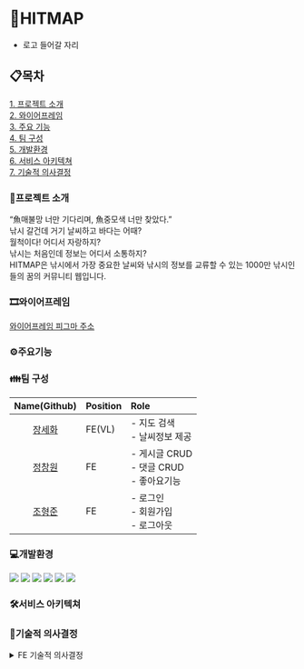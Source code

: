 # 🦈HITMAP 
- 로고 들어갈 자리

## 📋목차
[1. 프로젝트 소개](#프로젝트-소개)<br>
[2. 와이어프레임](#와이어프레임)<br>
[3. 주요 기능](#주요기능)<br>
[4. 팀 구성](#팀-구성)<br>
[5. 개발환경](#개발환경)<br>
[6. 서비스 아키텍쳐](#서비스-아키텍쳐)<br>
[7. 기술적 의사결정](#기술적-의사결정)<br>

### 📢프로젝트 소개
“魚매불망 너만 기다리며, 魚중모색 너만 찾았다.”<br>
낚시 갈건데 거기 날씨하고 바다는 어때?<br>
월척이다! 어디서 자랑하지?<br>
낚시는 처음인데 정보는 어디서 소통하지?<br>
HITMAP은 낚시에서 가장 중요한 날씨와 낚시의 정보를 교류할 수 있는 1000만 낚시인들의 꿈의 커뮤니티 웹입니다.

### 🎞와이어프레임
[와이어프레임 피그마 주소](https://www.figma.com/file/aErc5QVbie2cn4veOGPHG4/%ED%9E%88%ED%8A%B8%EB%A7%B5?node-id=87%3A933&t=x7Q80r2fdpCvSPue-0)


### ⚙주요기능


### 👪팀 구성
|Name(Github)|Position|Role|
|:---:|:---|:---|
|[장세화](https://github.com/saehwa95)|FE(VL)|- 지도 검색<br> - 날씨정보 제공<br>|
|[정창원](https://github.com/jungjang)|FE|- 게시글 CRUD<br> - 댓글 CRUD <br> - 좋아요기능|
|[조형준](https://github.com/cho98)|FE|- 로그인<br>- 회원가입<br>- 로그아웃<br>|


### 💻개발환경
<img src="https://img.shields.io/badge/React-61DAFB?style=for-the-badge&logo=React&logoColor=white"> <img src="https://img.shields.io/badge/ReduxToolkit-764ABC?style=for-the-badge&logo=Redux&logoColor=white"> <img src="https://img.shields.io/badge/Axios-5A29E4?style=for-the-badge&logo=Axios&logoColor=white"> <img src="https://img.shields.io/badge/ReactQuery-FF4154?style=for-the-badge&logo=ReactQuery&logoColor=white"> <img src="https://img.shields.io/badge/styledcomponents-DB7093?style=for-the-badge&logo=styled-components&logoColor=white"> <img src="https://img.shields.io/badge/AmazonS3-569A31?style=for-the-badge&logo=Amazon-S3&logoColor=white">

### 🛠서비스 아키텍쳐

### 📌기술적 의사결정
<details>
<summary>FE 기술적 의사결정</summary>
<div markdown="1">

  - **리덕스 툴킷**
    - 도입 이유
        - Redux—toolkit은 redux의 단점인 보일러플레이트코드와 복잡한 스토어 설정, 페키지설정을 완화시킴 
        
    - 문제 상황
        - 로그인 기능 전역상태로 Redux-toollkit, React-Query를 생각
    - 해결 방안
        - 1안)React-Query
        - 2안)Redux-toollkit
    - 의견 조율
        - Redux-toollkit을 사용하기에는 상태관리에 대한 개념이 명확하지 않아 기존 사용하던 Redux-toolkit 사용
    - 의견 결정
        - redux toolkit 사용후 추후에 react query로 리팩토링할 예정
  
  - **리액트 쿼리 도입**
    - 도입 이유
        - 너무 길고 불필요한 리덕스 툴킷의 boiler plate
        - 서버 데이터를 지역적으로 써야할 경우 이를 효율적으로 관리하고 싶었음
        - 에러 핸들링을 하고 싶을 때 필요한 작업들을 지원해줌
    - 문제 상황
        - 하나의 컴포넌트 안에서만 쓰일 데이터를 굳이 전역으로 상태를 관리해야할까,<br>
        라는 의문이 생김
        → 데이터가 필요한 부분을 지역/전역 범위를 나누어 상태를 관리하기 위해 <br>
            이를 해결할 수 있는 라이브러리를 찾아봄
    - 해결 방안
        - 1안) RTK-Query
        - 2안) Apollo
        - 3안) React-Query
    - 의견 조율
        - 1안) RTK-Query
            - 결국 리덕스의 구조를 따라야했음
            - 참고할 자료가 적어 주어진 기간 내에 숙지하고 적용시킬 수 있는가에 대한 의문
        - 2안) Apollo
            - 스키마를 정의해야하는 번거로움(자유도문제)
            - return하려는 data 가 무엇인지 사용자가 보내는 data가 무엇일지 정의하는게<br>
            익숙치 않아 시간적 부담 가능성
        - 3안) React-Query
            - key값 관리 방식 등을 스스로 결정 자유도가 있지만 <br>
            스스로 패턴을 작성하는데 고민 필요
            - 비동기 함수를 분리해서 작성하는 것이 유지보수에 편리
    - 의견 결정
        - 세 가지 대체안을 고민해본 결과 <br>
        주어진 프로젝트 기간 안에 적용시키고 진행하기 위해서는<br>
        시간적 제한을 고려해야했음
        → 🎉 자유도가 높고 바로 적용시켜 볼 수 있는 React-Query로 결정
  
  - **코드 컨벤션**
    - 도입 이유
        - 협업으로  진행되는 프로젝트이기 때문에 코드 가독성 및 일관성을 위해 코드를 규칙 안에서 작성하려는 노력이 필요하다.
    - 문제 상황
        - 개발을 공부하는 입장에서 그때 그때 작성하는 코드 방식이 바뀐다.
        - 코드 작성자에 따라 import 순서, 변수 및 함수 작성 방식이 달라 코드 일관성이 부족하다.
    - 해결 방안
        - 코드 컨벤션을 정해서 최대한 코드 일관성을 유지시켜본다.
    - 의견 조율
        - 규칙을 세세하게 정하기 보다 우선 우리 조에서 지킬 수 있는 만큼의 규칙을 정해서 코드 컨벤션을 맞춰나간다.
    - 의견 결정
        - import 및 컴포넌트 내부 로직 순서를 우리만의 규칙으로 만들어 작성한다.
  
  - **지도 API 프론트엔드 구현**
    - 도입 이유
        - 오픈 API를 활용해 좀 더 빠른 기능 구현을 진행하기 위함
    - 문제 상황
        - 키워드 검색과 일치하는 위치 정보 제공에 대한 데이터 처리 방식을 어떻게 진행하는게 좋을지 고민하고 결정해야하는 상황 발생
    - 해결 방안
        - 1안 ) 낚시 할 수 있는 장소에 대한 위치를 백엔드 DB에 저장하고, 유저가 검색하는 키워드와 일치하는 장소만 지도에 띄워준다.
        - 2안 ) 지도를 보여주기 위해서 오픈 API를 사용한다면 데이터 활용도 오픈 API에서 제공하는 응답 결과를 활용한다.
    - 의견 조율
        - 카카오 지도 API에서 제공하는 장소 검색 서비스 중 **`keywordSearch()`**  메소드를 활용하면 로컬 REST API 키워드로 장소 검색의 응답 결과를 보여준다.
    - 의견 결정
        - 카카오 지도 API를 활용해 검색 결과를 마커 표시로 제공하기로 결정
  
  - **set cookie**
    - 도입 이유
        - 사용자의 로그인/비로그인 상태에 따라서 서비스의 접근 권한을 다르게 해야했음<br>
          → 따라서 사용자의 상태에 따라 접근 권한을 나누는 ‘기준점’ 을 만들기 위해 도입
        
    - 문제 상황
        - 백엔드에서 토큰들을 다 관리
        → 서버와의 요청이 오고가는 분기에서만 토큰 기반 접근 권한에 따른 처리가 가능했음<br>
            (ex. 비로그인 상태의 클라이언트도 실제 글 작성은 못하지만<br>
                  글 작성 페이지까지는 들어가지는 문제 생김)
    - 해결 방안
        - 1안) 로그인기능이 필요한 버튼을 누르면 서버에 데이터를 전송하여 권한 판단
        - 2안) setCookie()를 통해 쿠키에 토큰을 추가적으로 저장하고 이를 활용
    - 의견 조율
        - 1안의 경우, 권한 판단을 통한 서비스 접근처리일 뿐인데 <br>
        이러한 모든 경우마다 서버와의 데이터 통신이 이루어지는게 <br>
        불필요하지 않을까 의문점 생김
    - 의견 결정
        - 백엔드에서 토큰 기반으로 사용자의 로그인/비로그인 상태 관리하는 것 이외에도<br>
        setCookie()를 통해 쿠키에 토큰을 추가적으로 저장하고 <br>
        이를 기준점으로 삼고 활용하기로 결정
</div>
</details>
